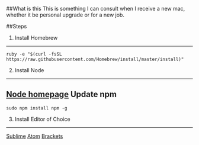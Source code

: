 ##What is this
This is something I can consult when I receive a new mac, whether it be personal upgrade or for a new job.

##Steps
1. Install Homebrew
----
    ruby -e "$(curl -fsSL https://raw.githubusercontent.com/Homebrew/install/master/install)"

2. Install Node
----
[Node homepage](https://nodejs.org/en/)
Update npm
----
    sudo npm install npm -g

3. Install Editor of Choice
----
[Sublime](http://www.sublimetext.com/3)
[Atom](https://atom.io/)
[Brackets](http://brackets.io/)

